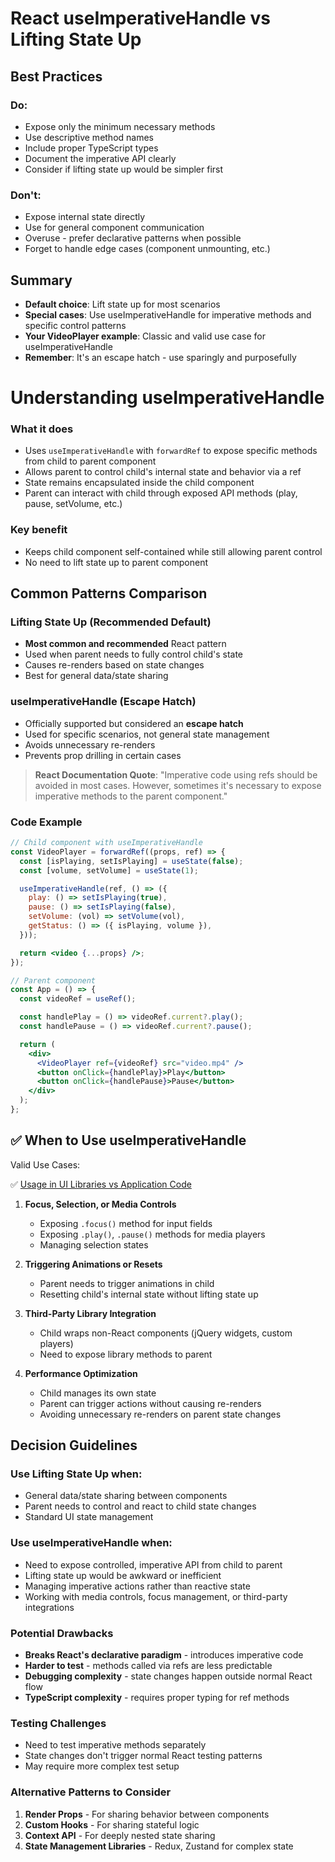 # React useImperativeHandle vs Lifting State Up

## Best Practices

### Do:

- Expose only the minimum necessary methods
- Use descriptive method names
- Include proper TypeScript types
- Document the imperative API clearly
- Consider if lifting state up would be simpler first

### Don't:

- Expose internal state directly
- Use for general component communication
- Overuse - prefer declarative patterns when possible
- Forget to handle edge cases (component unmounting, etc.)

## Summary

- **Default choice**: Lift state up for most scenarios
- **Special cases**: Use useImperativeHandle for imperative methods and specific control patterns
- **Your VideoPlayer example**: Classic and valid use case for useImperativeHandle
- **Remember**: It's an escape hatch - use sparingly and purposefully

# Understanding useImperativeHandle

### What it does

- Uses `useImperativeHandle` with `forwardRef` to expose specific methods from child to parent component
- Allows parent to control child's internal state and behavior via a ref
- State remains encapsulated inside the child component
- Parent can interact with child through exposed API methods (play, pause, setVolume, etc.)

### Key benefit

- Keeps child component self-contained while still allowing parent control
- No need to lift state up to parent component

## Common Patterns Comparison

### Lifting State Up (Recommended Default)

- **Most common and recommended** React pattern
- Used when parent needs to fully control child's state
- Causes re-renders based on state changes
- Best for general data/state sharing

### useImperativeHandle (Escape Hatch)

- Officially supported but considered an **escape hatch**
- Used for specific scenarios, not general state management
- Avoids unnecessary re-renders
- Prevents prop drilling in certain cases

> **React Documentation Quote**: "Imperative code using refs should be avoided in most cases. However, sometimes it's necessary to expose imperative methods to the parent component."

### Code Example

```jsx
// Child component with useImperativeHandle
const VideoPlayer = forwardRef((props, ref) => {
  const [isPlaying, setIsPlaying] = useState(false);
  const [volume, setVolume] = useState(1);

  useImperativeHandle(ref, () => ({
    play: () => setIsPlaying(true),
    pause: () => setIsPlaying(false),
    setVolume: (vol) => setVolume(vol),
    getStatus: () => ({ isPlaying, volume }),
  }));

  return <video {...props} />;
});

// Parent component
const App = () => {
  const videoRef = useRef();

  const handlePlay = () => videoRef.current?.play();
  const handlePause = () => videoRef.current?.pause();

  return (
    <div>
      <VideoPlayer ref={videoRef} src="video.mp4" />
      <button onClick={handlePlay}>Play</button>
      <button onClick={handlePause}>Pause</button>
    </div>
  );
};
```

## :white_check_mark: When to Use useImperativeHandle

Valid Use Cases: 

:white_check_mark: [Usage in UI Libraries vs Application Code](./docs/usage-in-UI-lib-vs-app-code.md)

1. **Focus, Selection, or Media Controls**

   - Exposing `.focus()` method for input fields
   - Exposing `.play()`, `.pause()` methods for media players
   - Managing selection states

2. **Triggering Animations or Resets**

   - Parent needs to trigger animations in child
   - Resetting child's internal state without lifting state up

3. **Third-Party Library Integration**

   - Child wraps non-React components (jQuery widgets, custom players)
   - Need to expose library methods to parent

4. **Performance Optimization**
   - Child manages its own state
   - Parent can trigger actions without causing re-renders
   - Avoiding unnecessary re-renders on parent state changes

## Decision Guidelines

### Use **Lifting State Up** when:

- General data/state sharing between components
- Parent needs to control and react to child state changes
- Standard UI state management

### Use **useImperativeHandle** when:

- Need to expose controlled, imperative API from child to parent
- Lifting state up would be awkward or inefficient
- Managing imperative actions rather than reactive state
- Working with media controls, focus management, or third-party integrations

### Potential Drawbacks

- **Breaks React's declarative paradigm** - introduces imperative code
- **Harder to test** - methods called via refs are less predictable
- **Debugging complexity** - state changes happen outside normal React flow
- **TypeScript complexity** - requires proper typing for ref methods

### Testing Challenges

- Need to test imperative methods separately
- State changes don't trigger normal React testing patterns
- May require more complex test setup

### Alternative Patterns to Consider

1. **Render Props** - For sharing behavior between components
2. **Custom Hooks** - For sharing stateful logic
3. **Context API** - For deeply nested state sharing
4. **State Management Libraries** - Redux, Zustand for complex state
